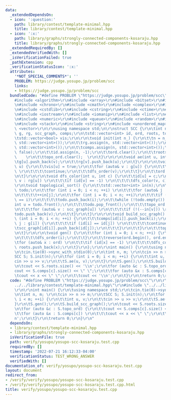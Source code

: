 ```yaml
---
data:
  _extendedDependsOn:
  - icon: ':question:'
    path: library/contest/template-minimal.hpp
    title: library/contest/template-minimal.hpp
  - icon: ':x:'
    path: library/graphs/strongly-connected-components-kosaraju.hpp
    title: library/graphs/strongly-connected-components-kosaraju.hpp
  _extendedRequiredBy: []
  _extendedVerifiedWith: []
  _isVerificationFailed: true
  _pathExtension: cpp
  _verificationStatusIcon: ':x:'
  attributes:
    '*NOT_SPECIAL_COMMENTS*': ''
    PROBLEM: https://judge.yosupo.jp/problem/scc
    links:
    - https://judge.yosupo.jp/problem/scc
  bundledCode: "#define PROBLEM \"https://judge.yosupo.jp/problem/scc\"\r\n\r\n\r\n\
    #include <algorithm>\r\n#include <array>\r\n#include <bitset>\r\n#include <cassert>\r\
    \n#include <chrono>\r\n#include <cmath>\r\n#include <complex>\r\n#include <cstdio>\r\
    \n#include <cstdlib>\r\n#include <cstring>\r\n#include <ctime>\r\n#include <deque>\r\
    \n#include <iostream>\r\n#include <iomanip>\r\n#include <list>\r\n#include <map>\r\
    \n#include <numeric>\r\n#include <queue>\r\n#include <random>\r\n#include <set>\r\
    \n#include <stack>\r\n#include <string>\r\n#include <unordered_map>\r\n#include\
    \ <vector>\r\n\r\nusing namespace std;\n\r\nstruct SCC {\r\n\tint n; \r\n\tstd::vector<std::vector<int>>\
    \ g, rg, scc_graph, comps;\r\n\tstd::vector<int> id, ord, roots, topo_ord;\r\n\
    \tstd::vector<bool> vis;\r\n\r\n\tvoid init(int n_) {\r\n\t\tn = n_;\r\n\t\tg.assign(n,\
    \ std::vector<int>());\r\n\t\trg.assign(n, std::vector<int>());\r\n\t\tscc_graph.assign(n,\
    \ std::vector<int>());\r\n\t\tcomps.assign(n, std::vector<int>());\r\n\t\tvis.assign(n,\
    \ false);\r\n\t\tid.assign(n, -1);\r\n\t\tord.clear();\r\n\t\troots.clear(); \
    \    \r\n\t\ttopo_ord.clear();  \r\n\t}\r\n\r\n\tvoid ae(int u, int v) {\r\n\t\
    \tg[u].push_back(v);\r\n\t\trg[v].push_back(u);\r\n\t}\r\n\r\n\tvoid dfs_order(int\
    \ u) {\r\n\t\tvis[u] = true;\r\n\t\tfor (auto& v : g[u]) {\r\n\t\t\tif (vis[v])\
    \ \r\n\t\t\t\tcontinue;\r\n\t\t\tdfs_order(v);\r\n\t\t}\r\n\t\tord.push_back(u);\r\
    \n\t}\r\n\r\n\tvoid dfs_color(int u, int c) {\r\n\t\tid[u] = c;\r\n\t\tfor (int&\
    \ v : rg[u]) \r\n\t\t\tif (id[v] == -1) \r\n\t\t\t\tdfs_color(v, c);\r\n\t}\r\n\
    \r\n\tvoid topological_sort() {\r\n\t\tstd::vector<int> in(n);\r\n\t\tstd::list<int>\
    \ todo;\r\n\t\tfor (int i = 0; i < n; ++i) \r\n\t\t\tfor (auto& j : scc_graph[i])\r\
    \n\t\t\t\t++in[j];\r\n\t\tfor (int i = 0; i < n; ++i)\r\n\t\t\tif (!in[i] && id[i]\
    \ == i)\r\n\t\t\t\ttodo.push_back(i);\r\n\t\twhile (!todo.empty()) {\r\n\t\t\t\
    int u = todo.front();\r\n\t\t\ttodo.pop_front();\r\n\t\t\ttopo_ord.push_back(u);\r\
    \n\t\t\tfor (auto& v : scc_graph[u]) \r\n\t\t\t\tif (!(--in[v])) \r\n\t\t\t\t\t\
    todo.push_back(v);\r\n\t\t}\r\n\t}\r\n\r\n\tvoid build_scc_graph() {\r\n\t\tfor\
    \ (int i = 0; i < n; ++i) {\r\n\t\t\tcomps[id[i]].push_back(i);\r\n\t\t\tfor (auto&\
    \ j : g[i]) {\r\n\t\t\t\tif (id[i] == id[j]) \r\n\t\t\t\t\tcontinue;\r\n\t\t\t\
    \tscc_graph[id[i]].push_back(id[j]);\r\n\t\t\t}\r\n\t\t}\r\n\t\ttopological_sort();\r\
    \n\t}\r\n\r\n\tvoid gen() {\r\n\t\tfor (int i = 0; i < n; ++i) {\r\n\t\t\tif (!vis[i])\r\
    \n\t\t\t\tdfs_order(i);\r\n\t\t}\r\n\t\treverse(ord.begin(), ord.end());\r\n\t\
    \tfor (auto& x : ord) \r\n\t\t\tif (id[x] == -1) \r\n\t\t\t\tdfs_color(x, x),\
    \ roots.push_back(x);\r\n\t}\r\n};\r\n\r\nint main() {\r\n\tusing namespace std;\r\
    \n\tcin.tie(0)->sync_with_stdio(0);\r\n\tint n, m; \r\n\tcin >> n >> m;\r\n\t\
    SCC S; S.init(n);\r\n\tfor (int i = 0; i < m; ++i) {\r\n\t\tint u, v;\r\n\t\t\
    cin >> u >> v;\r\n\t\tS.ae(u, v);\r\n\t}\r\n\tS.gen();\r\n\tS.build_scc_graph();\r\
    \n\tcout << S.roots.size() << '\\n';\r\n\tfor (auto &c : S.topo_ord) {\r\n\t\t\
    cout << S.comps[c].size() << \" \";\r\n\t\tfor (auto &x : S.comps[c]) \r\n\t\t\
    \tcout << x << \" \";\r\n\t\tcout << '\\n';\r\n\t}\r\n\treturn 0;\r\n}\r\n"
  code: "#define PROBLEM \"https://judge.yosupo.jp/problem/scc\"\r\n\r\n#include \"\
    ../../library/contest/template-minimal.hpp\"\r\n#include \"../../library/graphs/strongly-connected-components-kosaraju.hpp\"\
    \r\n\r\nint main() {\r\n\tusing namespace std;\r\n\tcin.tie(0)->sync_with_stdio(0);\r\
    \n\tint n, m; \r\n\tcin >> n >> m;\r\n\tSCC S; S.init(n);\r\n\tfor (int i = 0;\
    \ i < m; ++i) {\r\n\t\tint u, v;\r\n\t\tcin >> u >> v;\r\n\t\tS.ae(u, v);\r\n\t\
    }\r\n\tS.gen();\r\n\tS.build_scc_graph();\r\n\tcout << S.roots.size() << '\\n';\r\
    \n\tfor (auto &c : S.topo_ord) {\r\n\t\tcout << S.comps[c].size() << \" \";\r\n\
    \t\tfor (auto &x : S.comps[c]) \r\n\t\t\tcout << x << \" \";\r\n\t\tcout << '\\\
    n';\r\n\t}\r\n\treturn 0;\r\n}\r\n"
  dependsOn:
  - library/contest/template-minimal.hpp
  - library/graphs/strongly-connected-components-kosaraju.hpp
  isVerificationFile: true
  path: verify/yosupo/yosupo-scc-kosaraju.test.cpp
  requiredBy: []
  timestamp: '2022-07-21 16:12:33-04:00'
  verificationStatus: TEST_WRONG_ANSWER
  verifiedWith: []
documentation_of: verify/yosupo/yosupo-scc-kosaraju.test.cpp
layout: document
redirect_from:
- /verify/verify/yosupo/yosupo-scc-kosaraju.test.cpp
- /verify/verify/yosupo/yosupo-scc-kosaraju.test.cpp.html
title: verify/yosupo/yosupo-scc-kosaraju.test.cpp
---
```

